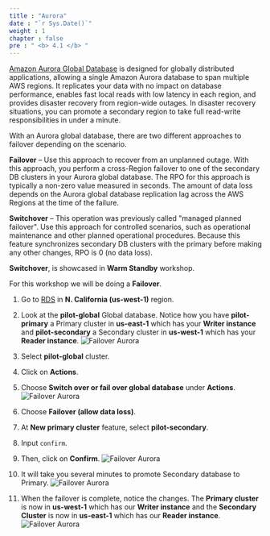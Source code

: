 ```yaml
---
title : "Aurora"
date : "`r Sys.Date()`"
weight : 1
chapter : false
pre : " <b> 4.1 </b> "
---
```


[Amazon Aurora Global Database](https://aws.amazon.com/vi/rds/aurora/global-database/) is designed for globally distributed applications, allowing a single Amazon Aurora database to span multiple AWS regions. It replicates your data with no impact on database performance, enables fast local reads with low latency in each region, and provides disaster recovery from region-wide outages. In disaster recovery situations, you can promote a secondary region to take full read-write responsibilities in under a minute.

With an Aurora global database, there are two different approaches to failover depending on the scenario.

**Failover** – Use this approach to recover from an unplanned outage. With this approach, you perform a cross-Region failover to one of the secondary DB clusters in your Aurora global database. The RPO for this approach is typically a non-zero value measured in seconds. The amount of data loss depends on the Aurora global database replication lag across the AWS Regions at the time of the failure.

**Switchover** – This operation was previously called "managed planned failover". Use this approach for controlled scenarios, such as operational maintenance and other planned operational procedures. Because this feature synchronizes secondary DB clusters with the primary before making any other changes, RPO is 0 (no data loss).

**Switchover**, is showcased in **Warm Standby** workshop.

For this workshop we will be doing a **Failover**.

1. Go to [RDS](https://us-west-1.console.aws.amazon.com/rds/home?region=us-west-1#databases:) in **N. California (us-west-1)** region.
2. Look at the **pilot-global** Global database. Notice how you have **pilot-primary** a Primary cluster in **us-east-1** which has your **Writer instance** and **pilot-secondary** a Secondary cluster in **us-west-1** which has your **Reader instance**.
![Failover Aurora](/images/4.failover/4.1.aurora/4.1.1aurora.png?width=90pc)


3. Select **pilot-global** cluster.
4. Click on **Actions**.
5. Choose **Switch over or fail over global database** under **Actions**.
![Failover Aurora](/images/4.failover/4.1.aurora/4.1.2aurora.png?width=90pc)

6. Choose **Failover (allow data loss)**.
7. At **New primary cluster** feature, select **pilot-secondary**.
8. Input ```confirm```.
9. Then, click on **Confirm**.
![Failover Aurora](/images/4.failover/4.1.aurora/4.1.3aurora.png?width=90pc)

10. It will take you several minutes to promote Secondary database to Primary.
![Failover Aurora](/images/4.failover/4.1.aurora/4.1.4aurora.png?width=90pc)

11. When the failover is complete, notice the changes. The **Primary cluster** is now in **us-west-1** which has our **Writer instance** and the **Secondary Cluster** is now in **us-east-1** which has our **Reader instance**. 
![Failover Aurora](/images/4.failover/4.1.aurora/4.1.5aurora.png?width=90pc)